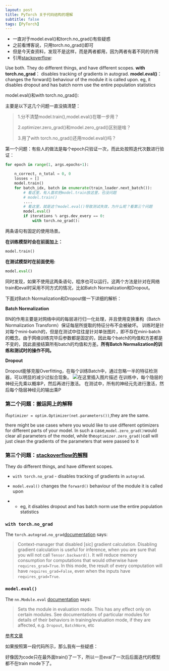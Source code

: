 ```yaml
---
layout: post
title: PyTorch 关于代码结构的理解
subtitle: false
tags: [PyTorch]
---
```


<!-- ## Pytorch 关于代码结构的理解 -->

- 一直对于model.eval()和torch.no_grad()有些疑惑
- 之前看博客说，只用torch.no_grad()即可
- 但是今天查资料，发现不是这样，而是两者都用，因为两者有着不同的作用
- 引用[stackoverflow](https://stackoverflow.com/questions/55627780/evaluating-pytorch-models-with-torch-no-grad-vs-model-eval):

Use both. They do different things, and have different scopes.
**with torch.no_grad**： disables tracking of gradients in autograd.
**model.eval()**： changes the forward() behaviour of the module it is called upon. eg, it disables dropout and has batch norm use the entire population statistics

model.eval()和with torch.no_grad():



主要是以下这几个问题一直没搞清楚：

> 1.分不清楚model.train(),model.eval()在哪一步用？
>
> 2.optimizer.zero_grad()和model.zero_grad()区别是啥？
>
> 3.用了with torch.no_grad()还用model.eval()吗？

第一个问题：有些人的做法是每个epoch只验证一次，而此处按照迭代次数进行验证：

```python
for epoch in range(1, args.epochs+1):

    n_correct, n_total = 0, 0
    losses = []
    model.train()
    for batch_idx, batch in enumerate(train_loader.next_batch()):
        # 看这里，有人喜欢把model.train放这里，也没问题
        # model.train()
        ....
        # 看这里，就是这个model.eval()导致测试失效，为什么呢？看第三个问题
        model.eval()
        if iterations % args.dev_every == 0:
            with torch.no_grad():
```

两条语句有固定的使用场景。

**在训练模型时会在前面加上：**

```python
model.train()
```

**在测试模型时在前面使用:**

```python
model.eval()
```

同时发现，如果不使用这两条语句，程序也可以运行。这两个方法是针对在网络train和eval时采用不同方式的情况，比如Batch Normalization和Dropout。

下面对Batch Normalization和Dropout做一下详细的解析：

**Batch Normalization**

BN的作用主要是对网络中间的每层进行归一化处理，并且使用变换重构（Batch Normalization Transform）保证每层所提取的特征分布不会被破坏。
训练时是针对每个mini-batch的，但是在测试中往往是针对单张图片，即不存在mini-batch的概念。由于网络训练完毕后参数都是固定的，因此每个batch的均值和方差都是不变的，因此直接结算所有batch的均值和方差。**所有Batch Normalization的训练和测试时的操作不同。**

**Dropout**

Dropout能够克服Overfitting，在每个训练Batch中，通过忽略一半的特征检测器，可以明显的减少过拟合现象。
![在这里插入图片描述](https://img-blog.csdnimg.cn/20190610231238411.png?x-oss-process=image/watermark,type_ZmFuZ3poZW5naGVpdGk,shadow_10,text_aHR0cHM6Ly9ibG9nLmNzZG4ubmV0L3dlaXhpbl80MjAxODExMg==,size_16,color_FFFFFF,t_70)
在训练中，每个隐层的神经元先乘以概率P，然后再进行激活。
在测试中，所有的神经元先进行激活，然后每个隐层神经元的输出乘P

### 第二个问题：搬运网上的解释

if`optimizer = optim.Optimizer(net.parameters())`,they are the same.

there might be use cases where you would like to use different optimizers for different parts of your model. In such a case,`model.zero_grad()`would clear all parameters of the model, while the`optimizer.zero_grad()`call will just clean the gradients of the parameters that were passed to it

### 第三个问题：[stackoverflow的解释]([https://stackoverflow.com/questions/55627780/evaluating-pytorch-models-with-torch-no-grad-vs-model-eval](https://link.zhihu.com/?target=https%3A//stackoverflow.com/questions/55627780/evaluating-pytorch-models-with-torch-no-grad-vs-model-eval))

They do different things, and have different scopes.

- `with torch.no_grad` - disables tracking of gradients in `autograd`.

- `model.eval()` changes the `forward()` behaviour of the module it is called upon

- - eg, it disables dropout and has batch norm use the entire population statistics

### `with torch.no_grad`

The `torch.autograd.no_grad`[documentation](https://pytorch.org/docs/stable/autograd.html#torch.autograd.no_grad) says:

> Context-manager that disabled [sic] gradient calculation.
> Disabling gradient calculation is useful for inference, when you are sure that you will not call `Tensor.backward()`. It will reduce memory consumption for computations that would otherwise have `requires_grad=True`. In this mode, the result of every computation will have `requires_grad=False`, even when the inputs have `requires_grad=True`.

### `model.eval()`

The `nn.Module.eval` [documentation](https://pytorch.org/docs/stable/nn.html#torch.nn.Module.eval) says:

> Sets the module in evaluation mode.
> This has any effect only on certain modules. See documentations of particular modules for details of their behaviors in training/evaluation mode, if they are affected, e.g. `Dropout`, `BatchNorm`, etc



[参考文章](https://zhuanlan.zhihu.com/p/64411611)

如果按照第一段代码所示，那么我有一些疑惑：

好像因为code只在最外面train()了一下，所以一旦eval了一次后后面迭代的模型都不在train mode下了。




